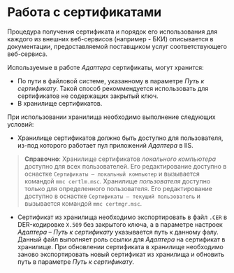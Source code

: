 # Работа с сертификатами

Процедура получения сертификата и порядок его использования для каждого из внешних веб-сервисов (например - БКИ) описывается в документации, предоставляемой поставщиком услуг соответствующего веб-сервиса.

Используемые в работе *Адаптера* сертификаты, могут хранится:

- По пути в файловой системе, указанному в параметре *Путь к сертификату*. Такой способ рекоммендуется использовать для сертификатов не содержащих закрытый ключ.
- В хранилище сертификатов.

При использовании хранилища необходимо выполнение следующих условий:

- Хранилище сертификатов должно быть доступно для пользователя, из-под которого работает пул приложений *Адаптера* в IIS.

> **Справочно**: Хранилище сертификатов *локального компьютера* доступно для всех пользователей. Его редактирование доступно в оснастке `Сертификаты – локальный компьютер` и вызывается командой `mmc certlm.msc`. Хранилище *пользователя* доступно только для определенного пользователя. Его редактирование доступно в оснастке `Сертификаты – текущий пользователь` и вызывается командой `mmc certmgr.msc`.

- Сертификат из хранилища необходимо экспортировать в файл `.CER` в DER-кодировке `X.509` без закрытого ключа,  а в параметре настроек *Адаптера* – *Путь к сертификату* указывается путь к данному фалу. Данный файл выполняет роль ссылки для *Адаптера* на сертификат в хранилище. При обновлении сертификата в хранилище необходимо заново экспортировать новый сертификат из хранилища и обновить путь в параметре *Путь к сертификату*.